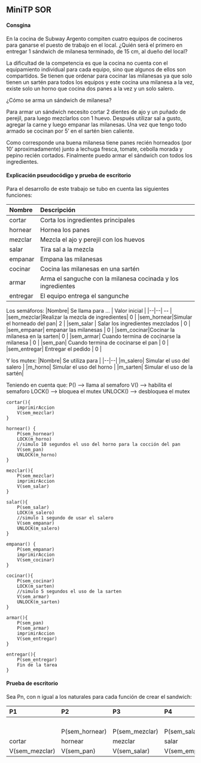 ## MiniTP SOR 

#### Consgina
En la cocina de Subway Argento compiten cuatro equipos de cocineros para ganarse el puesto de trabajo en el local. ¿Quién será el primero en entregar 1 sándwich de milanesa terminado, de 15 cm, al dueño del local?

La dificultad de la competencia es que la cocina no cuenta con el equipamiento individual para cada equipo, sino que algunos de ellos son compartidos. Se tienen que ordenar para cocinar las milanesas ya que solo tienen un sartén para todos los equipos y este cocina una milanesa a la vez, existe solo un horno que cocina dos panes a la vez y un solo salero.

¿Cómo se arma un sándwich de milanesa?

Para armar un sándwich necesito cortar 2 dientes de ajo y un puñado de perejil, para luego mezclarlos con 1 huevo. Después utilizar sal a gusto, agregar la carne y luego empanar las milanesas. Una vez que tengo todo armado se cocinan por 5’
en el sartén bien caliente.

Como corresponde una buena milanesa tiene panes recién horneados (por 10’ aproximadamente) junto a lechuga fresca, tomate, cebolla morada y pepino recién cortados. Finalmente puedo armar el sándwich con todos los ingredientes. 

#### Explicación pseudocódigo y prueba de escritorio

Para el desarrollo de este trabajo se tubo en cuenta las siguientes funciones: 

|Nombre |Descripción|
|:-|:-|
|cortar|Corta los ingredientes principales|
|hornear|Hornea los panes|
|mezclar|Mezcla el ajo y perejil con los huevos|
|salar|Tira sal a la mezcla|
|empanar| Empana las milanesas|
|cocinar| Cocina las milanesas en una sartén|
|armar| Arma el sanguche con la milanesa cocinada y los ingredientes |
|entregar|El equipo entrega el sangunche|

Los semáforos:
|Nombre| Se llama para ... | Valor inicial |
|--|--| -- |
|sem_mezclar|Realizar la mezcla de ingredientes| 0 |
|sem_hornear|Simular el horneado del pan| 2 |
|sem_salar | Salar los ingredientes mezclados | 0 |
|sem_empanar| empanar las milanesas | 0 |
|sem_cocinar|Cocinar la milanesa en la sarten| 0 |
|sem_armar| Cuando termina de cocinarse la milanesa | 0 |
|sem_pan| Cuando termina de cocinarse el pan | 0 |
|sem_entregar| Entregar el pedido | 0 |

Y los mutex:
|Nombre| Se utiliza para |
|--|--|
|m_salero| Simular el uso del salero |
|m_horno| Simular el uso del horno |
|m_sarten| Simular el uso de la sartén|

Teniendo en cuenta que:
P() --> llama al semaforo
V() --> habilita el semaforo
LOCK() --> bloquea el mutex
UNLOCK() --> desbloquea el mutex

```
cortar(){
    imprimirAccion
    V(sem_mezclar)
}

hornear() {
    P(sem_hornear)
    LOCK(m_horno) 
    //simulo 10 segundos el uso del horno para la cocción del pan
    V(sem_pan)
    UNLOCK(m_horno)
}

mezclar(){
    P(sem_mezclar)
    imprimirAccion
    V(sem_salar)
}

salar(){
    P(sem_salar)
    LOCK(m_salero) 
    //simulo 1 segundo de usar el salero
    V(sem_empanar)
    UNLOCK(m_salero)
}

empanar() {
    P(sem_empanar)
    imprimirAccion
    V(sem_cocinar)
}

cocinar(){
    P(sem_cocinar)
    LOCK(m_sarten)
    //simulo 5 segundos el uso de la sarten
    V(sem_armar)
    UNLOCK(m_sarten)
}

armar(){
    P(sem_pan)
    P(sem_armar)
    imprimirAccion
    V(sem_entregar)
}

entregar(){
    P(sem_entregar)
    Fin de la tarea
}
```

#### Prueba de escritorio
Sea Pn, con n igual a los naturales para cada función de crear el sandwich:

|P1| P2 |P3| P4 | P5 | P6 | P7 | P8 |
|:-|:-|:-|:-|:-|:-|:-|:-|
|||||||P(sem_pan)|||
|| P(sem_hornear) |P(sem_mezclar)| P(sem_salar) | P(sem_empanar) | P(sem_cocinar) | P(sem_armar) | P(sem_entregar) |
|cortar| hornear |mezclar| salar | empanar | cocinar | armar | entregar |
|V(sem_mezclar)| V(sem_pan) | V(sem_salar) |V(sem_empanar)| V(sem_cocinar) | V(sem_armar) | V(sem_entregar) | V(sem_mezclar) |
